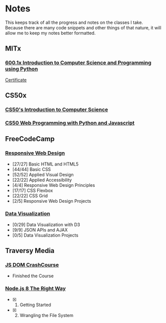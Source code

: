 # Notes

This keeps track of all the progress and notes on the classes I take. Because there are many code snippets and other things of that nature, it will allow me to keep my notes better formatted.

## MITx

### [600.1x Introduction to Computer Science and Programming using Python]()
[Certificate](https://courses.edx.org/certificates/a1125794c0da482480daf407490f3b28)

## CS50x

### [CS50's Introduction to Computer Science](https://github.com/pickleat/notes/blob/master/CS50xIntroductiontoComputerScience.md)

### [CS50 Web Programming with Python and Javascript](https://github.com/pickleat/notes/blob/master/CS50webnotes.md)

## FreeCodeCamp

### [Responsive Web Design](https://github.com/pickleat/notes/blob/master/ResponsiveWebDesign.md)
- [27/27] Basic HTML and HTML5
- [44/44] Basic CSS
- [52/52] Applied Visual Design
- [22/22] Applied Accessibility
- [4/4] Responsive Web Design Principles
- [17/17] CSS Flexbox
- [22/22] CSS Grid
- [2/5] Responsive Web Design Projects

### [Data Visualization](https://github.com/pickleat/notes/blob/master/DataVisualizationNotes.md)
- [0/29] Data Visualization with D3
- [9/9] JSON APIs and AJAX
- [0/5] Data Visualization Projects
## Traversy Media

### [JS DOM CrashCourse](https://github.com/pickleat/notes/blob/master/JavaScriptDOMCrashCourse-TraversyMedia.md)
- Finished the Course

### [Node.js 8 The Right Way](https://github.com/pickleat/notes/blob/master/nodeJS8TheRightWay/nodeJS8TheRightWay.md)
- [x] 1. Getting Started
- [x] 2. Wrangling the File System